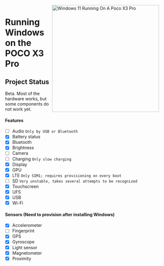 <img align="right" src="https://github.com/woa-vayu/src_vayu_windows/blob/main/2Poco X3 Pro Windows.png" width="350" alt="Windows 11 Running On A Poco X3 Pro">


# Running Windows on the POCO X3 Pro

## Project Status

Beta. Most of the hardware works, but some components do not work yet.

#### Features

- [ ] Audio ```Only by USB or Bluetooth```
- [X] Battery status
- [x] Bluetooth
- [x] Brightness
- [ ] Camera
- [ ] Charging ```Only slow charging```
- [x] Display
- [x] GPU
- [x] LTE ```Only SIM1; requires provisioning on every boot```
- [ ] SD ```Very unstable, takes several attempts to be recognized```
- [x] Touchscreen
- [x] UFS
- [x] USB
- [x] Wi-Fi

#### Sensors (Need to provision after installing Windows)
- [x] Accelerometer
- [ ] Fingerprint
- [x] GPS
- [x] Gyroscope
- [x] Light sensor
- [x] Magnetometer
- [x] Proximity
